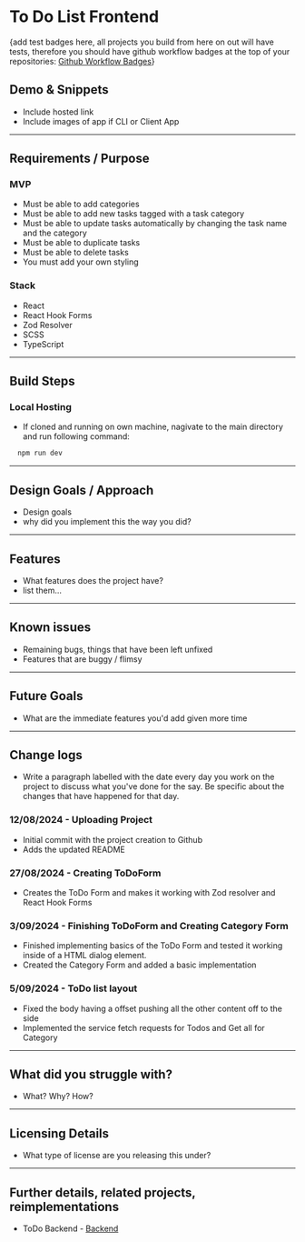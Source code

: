 # To Do List Frontend

{add test badges here, all projects you build from here on out will have tests, therefore you should have github workflow badges at the top of your repositories: [Github Workflow Badges](https://docs.github.com/en/actions/monitoring-and-troubleshooting-workflows/adding-a-workflow-status-badge)}

## Demo & Snippets

-   Include hosted link
-   Include images of app if CLI or Client App

---

## Requirements / Purpose

###  MVP
  -   Must be able to add categories
  -   Must be able to add new tasks tagged with a task category
  -   Must be able to update tasks automatically by changing the task name and the category
  -   Must be able to duplicate tasks
  -   Must be able to delete tasks
  -   You must add your own styling

###  Stack

  - React
  - React Hook Forms
  - Zod Resolver
  - SCSS
  - TypeScript


---

## Build Steps

### Local Hosting

  - If cloned and running on own machine, nagivate to the main directory and run following command:
  ```bash
    npm run dev
  ```

---

## Design Goals / Approach

-   Design goals
-   why did you implement this the way you did?

---

## Features

-   What features does the project have?
-   list them...

---

## Known issues

-   Remaining bugs, things that have been left unfixed
-   Features that are buggy / flimsy

---

## Future Goals

-   What are the immediate features you'd add given more time

---

## Change logs

-   Write a paragraph labelled with the date every day you work on the project to discuss what you've done for the say. Be specific about the changes that have happened for that day.

### 12/08/2024 - Uploading Project

-   Initial commit with the project creation to Github
-   Adds the updated README

### 27/08/2024 - Creating ToDoForm

-   Creates the ToDo Form and makes it working with Zod resolver and React Hook Forms

### 3/09/2024 - Finishing ToDoForm and Creating Category Form

-   Finished implementing basics of the ToDo Form and tested it working inside of a HTML dialog element.
-   Created the Category Form and added a basic implementation

### 5/09/2024 - ToDo list layout

-   Fixed the body having a offset pushing all the other content off to the side
-   Implemented the service fetch requests for Todos and Get all for Category


---

## What did you struggle with?

-   What? Why? How?

---

## Licensing Details

-   What type of license are you releasing this under?

---

## Further details, related projects, reimplementations

-   ToDo Backend - [Backend](https://github.com/Avocado955/todolist-backend)
